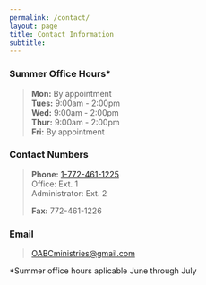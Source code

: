 ```yaml
---
permalink: /contact/
layout: page
title: Contact Information
subtitle: 
---
```


### Summer Office Hours*
> **Mon:** By appointment<br />
> **Tues:** 9:00am - 2:00pm<br />
> **Wed:** 9:00am - 2:00pm<br />
> **Thur:** 9:00am - 2:00pm<br />
> **Fri:** By appointment<br />

<!---### Office Hours
> **Mon:** 8:00am - 3:30pm<br />
> **Tues:** 8:00am - 3:30pm<br />
> **Wed:** 8:00am - 3:30pm<br />
> **Thur:** 8:00am - 3:30pm<br />
> **Fri:** 8:00am - 3:30pm<br />--->

### Contact Numbers
> **Phone:** <a href="tel:+17724611225">1-772-461-1225</a><br />
>   Office: Ext. 1<br />
>   Administrator: Ext. 2<br />
>   <!---Parsonage: Ext. 3<br />--->
> **Fax:** 772-461-1226<br />

### Email
> <OABCministries@gmail.com>

*Summer office hours aplicable June through July
